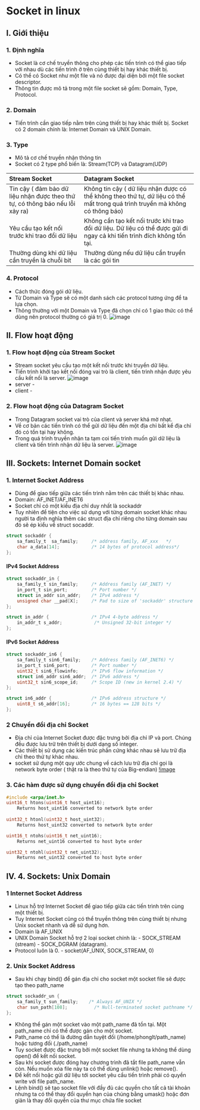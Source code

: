 # Socket in linux
## I. Giới thiệu
### 1. Định nghĩa
- Socket là cơ chế truyền thông cho phép các tiến trình có thể giao tiếp với nhau dù các tiến trình ở trên cùng thiết bị hay khác thiết bị.
- Có thể có Socket như một file và nó được đại diện bởi một file socket descriptor.
- Thông tin được mô tả trong một file socket sẽ gồm: Domain, Type, Protocol.
### 2. Domain
- Tiến trình cần giao tiếp nằm trên cùng thiết bị hay khác thiết bị. Socket có 2 domain chính là: Internet Domain và UNIX Domain.

### 3. Type
- Mô tả cơ chế truyền nhận thông tin
- Socket có 2 type phổ biến là: Stream(TCP) và Datagram(UDP) 

| Stream Socket | Datagram Socket |
|:-------------|:----------------|
|Tin cậy ( đảm bảo dữ liệu nhận được theo thứ tự, có thông báo nếu lỗi xảy ra)| Không tin cậy ( dữ liệu nhận được có thể không theo thứ tự, dữ liệu có thể mất trong quá trình truyền mà không có thông báo)|
|Yêu cầu tạo kết nối trước khi trao đổi dữ liệu|Không cần tạo kết nối trước khi trao đổi dữ liệu. Dữ liệu có thể được gửi đi ngay cả khi tiến trình đích không tồn tại.|
|Thường dùng khi dữ liệu cần truyền là chuỗi bit|Thường dùng nếu dữ liệu cần truyền là các gói tin|

### 4. Protocol
- Cách thức đóng gói dữ liệu.
- Từ Domain và Type sẽ có một danh sách các protocol tương ứng để ta lựa chọn.
- Thông thường với một Domain và Type đã chọn chỉ có 1 giao thức có thể dùng nên protocol thường có giá trị 0.
![image](socket_protocol.png)

## II. Flow hoạt động
### 1. Flow hoạt động của Stream Socket
- Stream socket yêu cầu tạo một kết nối trước khi truyền dữ liệu.
- Tiến trình khởi tạo kết nối đóng vai trò là client, tiến trình nhận được yêu cầu kết nối là server.
![image](socket_flowStreamSocket.png)
- server
\- 
- client
\- 
### 2. Flow hoạt động của Datagram Socket
- Trong Datagram socket vai trò của client và server khá mờ nhạt. 
- Về cơ bản các tiến trình có thể gửi dữ liệu đến một địa chỉ bất kể địa chỉ đó có tồn tại hay không.
- Trong quá trình truyền nhận ta tạm coi tiến trình muốn gửi dữ liệu là client và tiến trình nhận dữ liệu là server.
![image](socket_flowDatagramSocket.png)

## III. Sockets: Internet Domain socket
### 1. Internet Socket Address
- Dùng để giao tiếp giữa các tiến trình nằm trên các thiết bị khác nhau.
- Domain: AF_INET/AF_INET6
- Socket chỉ có một kiểu địa chỉ duy nhất là sockaddr
- Tuy nhiên để tiện cho việc sử dụng với từng domain socket khác nhau người ta định nghĩa thêm các struct địa chỉ riêng cho từng domain sau đó sẽ ép kiểu về struct socaddr.
``` C
struct sockaddr {
	sa_family_t  sa_family;     /* address family, AF_xxx	*/
	char a_data[14];            /* 14 bytes of protocol address*/
};
```
#### IPv4 Socket Address

``` C
struct sockaddr_in {         
    sa_family_t sin_family;  	/* Address family (AF_INET) */ 
    in_port_t sin_port;      	/* Port number */ 
    struct in_addr sin_addr; 	/* IPv4 address */ 
    unsigned char __pad[X];  	/* Pad to size of 'sockaddr' structure (16 bytes) */
};

struct in_addr {            	/* IPv4 4-byte address */ 
    in_addr_t s_addr;       	 /* Unsigned 32-bit integer */
};
```
#### IPv6 Socket Address
``` C
struct sockaddr_in6 { 
    sa_family_t sin6_family;   	/* Address family (AF_INET6) */ 
    in_port_t sin6_port;       	/* Port number */ 
    uint32_t sin6_flowinfo;    	/* IPv6 flow information */ 
    struct in6_addr sin6_addr; 	/* IPv6 address */ 
    uint32_t sin6_scope_id;    	/* Scope ID (new in kernel 2.4) */
};

struct in6_addr {              	/* IPv6 address structure */ 
    uint8_t s6_addr[16];       	/* 16 bytes == 128 bits */
};
```
### 2 Chuyển đổi địa chỉ Socket
- Địa chỉ của Internet Socket được đặc trưng bởi địa chỉ IP và port. Chúng đều được lưu trữ trên thiết bị dưới dạng số integer.
- Các thiết bị sử dụng các kiến trúc phần cứng khác nhau sẽ lưu trữ địa chỉ theo thứ tự khác nhau.
- socket sử dụng một quy ước chung về cách lưu trữ địa chỉ gọi là network byte order ( thật ra là theo thứ tự của Big-endian)
[!image](socket_InternetDomain1.png)
### 3. Các hàm được sử dụng chuyển đổi địa chỉ Socket
``` C
#include <arpa/inet.h>
uint16_t htons(uint16_t host_uint16);
    Returns host_uint16 converted to network byte order
 
uint32_t htonl(uint32_t host_uint32);
    Returns host_uint32 converted to network byte order

uint16_t ntohs(uint16_t net_uint16);
    Returns net_uint16 converted to host byte order

uint32_t ntohl(uint32_t net_uint32);
    Returns net_uint32 converted to host byte order
```

## IV. 4. Sockets: Unix Domain
### 1 Internet Socket Address
- Linux hỗ trợ Internet Socket để giao tiếp giữa các tiến trình trên cùng một thiết bị.
- Tuy Internet Socket cũng có thể truyền thông trên cùng thiết bị nhưng Unix socket nhanh và dễ sử dụng hơn.
- Domain là AF_UNIX
- UNIX Domain Socket hỗ trợ 2 loại socket chính là:
\- SOCK_STREAM (stream)
\- SOCK_DGRAM (datagram).
- Protocol luôn là 0.
\- socket(AF_UNIX, SOCK_STREAM, 0)
### 2. Unix Socket Address
- Sau khi chạy bind() để gán địa chỉ cho socket một socket file sẽ được tạo theo path_name
``` C
struct sockaddr_un {
    sa_family_t sun_family;    /* Always AF_UNIX */
    char sun_path[108];          /* Null-terminated socket pathname */
};
```
- Không thể gán một socket vào một path_name đã tồn tại.
Một path_name chỉ có thể được gán cho một socket.
- Path_name có thể là đường dẫn tuyệt đối (/home/phonglt/path_name) hoặc tương đối (./path_name)
- Tuy socket được đặc trưng bởi một socket file nhưng ta không thể dùng open() để kết nối socket.
- Sau khi socket được đóng hay chương trình đã tắt file path_name vẫn còn. Nếu muốn xóa file này ta có thể dùng unlink() hoặc remove().
- Để kết nối hoặc gửi dữ liệu tới socket yêu cầu tiến trình phải có quyền write với file path_name. 
- Lệnh bind() sẽ tạo socket file với đầy đủ các quyền cho tất cả tài khoản nhưng ta có thể thay đổi quyền hạn của chúng bằng umask() hoặc đơn giản là thay đổi quyền của thư mục chứa file socket


